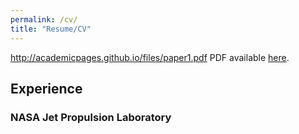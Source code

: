 ```yaml
---
permalink: /cv/
title: "Resume/CV"
---
```


http://academicpages.github.io/files/paper1.pdf
PDF available [here](http://academicpages.github.io/jdwapman/assets/resume.pdf).

## Experience
### NASA Jet Propulsion Laboratory

